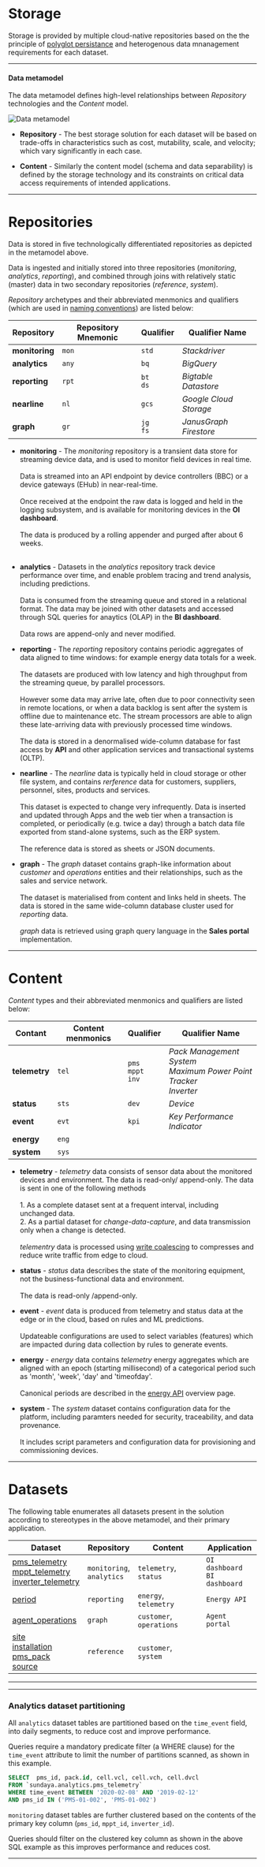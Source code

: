 # Storage


Storage is provided by multiple cloud-native repositories based on the the principle of [polyglot persistance](https://martinfowler.com/bliki/PolyglotPersistence.html) and heterogenous data mnanagement requirements for each dataset.

---

#### Data metamodel

The data metamodel defines high-level relationships between _Repository_ technologies and the _Content_ model.

![Data metamodel](/images/dataset-metamodel.png)

- **Repository** - The best storage solution for each dataset will be based on trade-offs in characteristics such as cost, mutability, scale, and velocity; which vary significantly in each case. 

- **Content** - Similarly the content model (schema and data separability) is defined by the storage technology and its constraints on critical data access requirements of intended applications.


---

# Repositories

Data is stored in five technologically differentiated repositories as depicted in the metamodel above.

Data is ingested and initially stored into three repositories (_monitoring_, _analytics_, _reporting_), and combined through joins with relatively static (master) data in two secondary repositories (_reference_, _system_). 

_Repository_ archetypes and their abbreviated menmonics and qualifiers (which are used in [naming conventions](/docs/api.sundaya.monitored.equipment/0/c/Getting%20Started/Start%20Here/Standards%20&%20Conventions)) are listed below:

Repository          | Repository Mnemonic       | Qualifier     | Qualifier Name
---                 | ---                       | ---           | ---
**monitoring**      | `mon`                     | `std`         | _Stackdriver_
**analytics**       | `any`                     | `bq`          | _BigQuery_
**reporting**       | `rpt`                     | `bt`<br>`ds`  | _Bigtable_<br>_Datastore_   
**nearline**        | `nl`                      | `gcs`         | _Google Cloud Storage_
**graph**           | `gr`                      | `jg`<br>`fs`  | _JanusGraph_<br>_Firestore_


- **monitoring** - The _monitoring_ repository is a transient data store for streaming device data, and is used to monitor field devices in real time.<br><br>Data is streamed into an API endpoint by device controllers (BBC) or a device gateways (EHub) in near-real-time.<br><br>Once received at the endpoint the raw data is logged and held in the logging subsystem, and is available for monitoring devices in the **OI dashboard**.<br><br>The data is produced by a rolling appender and purged after about 6 weeks.<br><br>

- **analytics** - Datasets in the _analytics_ repository track device performance over time, and enable problem tracing and trend analysis, including predictions.<br><br>Data is consumed from the streaming queue and stored in a relational format. The data may be joined with other datasets and accessed through SQL queries for anaytics (OLAP) in the **BI dashboard**.<br><br>Data rows are append-only and never modified.

- **reporting** - The _reporting_ repository contains periodic aggregates of data aligned to time windows: for example energy data totals for a week.<br><br>The datasets are produced with low latency and high throughput from the streaming queue, by parallel processors.<br><br>However some data may arrive late, often due to poor connectivity seen in remote locations, or when a data backlog is sent after the system is offline due to maintenance etc. The stream processors are able to align these late-arriving data with previously processed time windows.<br><br>The data is stored in a denormalised wide-column database for fast access by **API** and other application services and transactional systems (OLTP).

- **nearline** - The _nearline_ data is typically held in cloud storage or other file system, and contains _rerference_ data for customers, suppliers, personnel, sites, products and services.<br><br>This dataset is expected to change very infrequently. Data is inserted and updated through Apps and the web tier when a transaction is completed, or periodically (e.g. twice a day) through a batch data file exported from stand-alone systems, such as the ERP system.<br><br>The reference data is stored as sheets or JSON documents.

- **graph** - The _graph_ dataset contains graph-like information about _customer_ and _operations_ entities and their relationships, such as the sales and service network.<br><br>The dataset is materialised from content and links held in sheets. The data is stored in the same wide-column database cluster used for _reporting_ data.<br><br> _graph_ data is retrieved using graph query language in the **Sales portal** implementation.

---

# Content 

_Content_ types and their abbreviated menmonics and qualifiers are listed below:

Contant             | Content menmonics | Qualifier                     | Qualifier Name
---                 | ---               | ---                           | ---
**telemetry**       | `tel`             | `pms`<br>`mppt`<br>`inv`      | _Pack Management System_<br>_Maximum Power Point Tracker_<br>_Inverter_ 
**status**          | `sts`             | `dev`                         | _Device_
**event**           | `evt`             | `kpi`                         | _Key Performance Indicator_
**energy**          | `eng`             |                               |     
**system**          | `sys`             |                               |    


- **telemetry** - _telemetry_ data consists of sensor data about the monitored devices and environment. The data is read-only/ append-only. The data is sent in one of the following methods<br><br>1. As a complete dataset sent at a frequent interval, including unchanged data.<br>2. As a partial dataset for _change-data-capture_, and data transmission only when a change is detected.<br><br>_telementry_ data is processed using [write coalescing](/docs/api.sundaya.monitored.equipment/0/c/Implementation/Architecture/Edge%20Cloud) to compresses and reduce write traffic from edge to cloud. 

- **status** - _status_ data describes the state of the monitoring equipment, not the business-functional data and environment.<br><br>The data is read-only /append-only.

- **event** - _event_ data is produced from telemetry and status data at the edge or in the cloud, based on rules and ML predictions.<br><br>Updateable configurations are used to select variables (features) which are impacted during data collection by rules to generate events.

- **energy** - _energy_ data contains _telemetry_ energy aggregates which are aligned with an epoch (starting millisecond) of a categorical period such as 'month', 'week', 'day' and 'timeofday'.<br><br>Canonical periods are described in the [energy API](/docs/api.sundaya.monitored.equipment/0/c/Getting%20Started/API%20Overview/Energy%20API) overview page.

- **system** - The _system_ dataset contains configuration data for the platform, including paramters needed for security, traceability, and data provenance.<br><br>It includes script parameters and configuration data for provisioning and commissioning devices.

---

# Datasets 

The following table enumerates all datasets present in the solution according to stereotypes in the above metamodel, and their primary application. 

Dataset | Repository | Content | Application
--- | --- | --- | ---
[pms_telemetry](/docs/api.sundaya.monitored.equipment/0/c/Implementation/Datasets/analytics/pms_telemetry)<br>[mppt_telemetry](/docs/api.sundaya.monitored.equipment/0/c/Implementation/Datasets/analytics/mppt_telemetry)<br>[inverter_telemetry](/docs/api.sundaya.monitored.equipment/0/c/Implementation/Datasets/analytics/inverter_telemetry) | `monitoring`, <br>`analytics` | `telemetry`, `status` | `OI dashboard`<br>`BI dashboard`
[period](/docs/api.sundaya.monitored.equipment/0/c/Implementation/Datasets/reporting/period) | `reporting` | `energy`, `telemetry` | `Energy API`
[agent_operations](/docs/api.sundaya.monitored.equipment/0/c/Implementation/Datasets/graph/agent_operations) | `graph` | `customer`, `operations` | `Agent portal`
[site](/docs/api.sundaya.monitored.equipment/0/c/Implementation/Datasets/reference/site)<br>[installation](/docs/api.sundaya.monitored.equipment/0/c/Implementation/Datasets/reference/installation)<br>[pms_pack](/docs/api.sundaya.monitored.equipment/0/c/Implementation/Datasets/system/pms_pack)<br>[source](/docs/api.sundaya.monitored.equipment/0/c/Implementation/Datasets/reference/source) | `reference` | `customer`, `system` |

---





---

### Analytics dataset partitioning

All `analytics` dataset tables are partitioned based on the `time_event` field, into daily segments, to reduce cost and improve performance. 

Queries require a mandatory predicate filter (a WHERE clause) for the `time_event` attribute to limit the number of partitions scanned, as shown in this example.

```sql
SELECT 	pms_id, pack.id, cell.vcl, cell.vch, cell.dvcl
FROM `sundaya.analytics.pms_telemetry`
WHERE time_event BETWEEN '2020-02-08' AND '2019-02-12'
AND pms_id IN ('PMS-01-002', 'PMS-01-002')
```

`monitoring` dataset tables are further clustered based on the contents of the primary key column (`pms_id`, `mppt_id`, `inverter_id`).

Queries should filter on the clustered key column as shown in the above SQL example as this improves performance and reduces cost.

---


